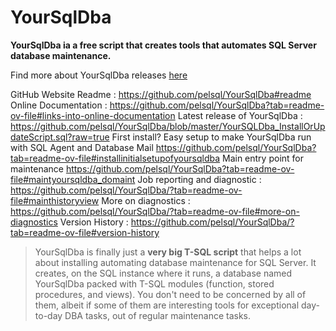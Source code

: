 # YourSqlDba

**YourSqlDba ia a free script that creates tools that automates SQL Server database maintenance.**

Find more about YourSqlDba releases [here](https://github.com/pelsql/YourSqlDba/blob/master/README.md)

GitHub Website Readme : https://github.com/pelsql/YourSqlDba#readme
Online Documentation : https://github.com/pelsql/YourSqlDba?tab=readme-ov-file#links-into-online-documentation
Latest release of YourSqlDba : https://github.com/pelsql/YourSqlDba/blob/master/YourSQLDba_InstallOrUpdateScript.sql?raw=true
First install? Easy setup to make YourSqlDba run with SQL Agent and Database Mail https://github.com/pelsql/YourSqlDba?tab=readme-ov-file#installinitialsetupofyoursqldba
Main entry point for maintenance https://github.com/pelsql/YourSqlDba?tab=readme-ov-file#maintyoursqldba_domaint
Job reporting and diagnostic : https://github.com/pelsql/YourSqlDba/?tab=readme-ov-file#mainthistoryview 
More on diagnostics : https://github.com/pelsql/YourSqlDba/?tab=readme-ov-file#more-on-diagnostics
Version History : https://github.com/pelsql/YourSqlDba/?tab=readme-ov-file#version-history

>YourSqlDba is finally just a **very big T-SQL script** that helps a lot about installing automating database maintenance for SQL Server. 
It creates, on the SQL instance where it runs, a database named YourSqlDba packed with T-SQL modules (function, stored procedures, and views). You don't need to be concerned by all of them, albeit if some of them are interesting tools for exceptional day-to-day DBA tasks, out of regular maintenance tasks.

